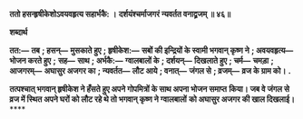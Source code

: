 **ततो हसन्हृषीकेशोऽवयवहृत्य सहार्भकै: ।** **दर्शयंश्चर्माजगरं न्यवर्तत वनाद्व्रजम् ॥ ४६॥** 

**शब्दार्थ** 

**तत:—** **तब** **; हसन्—** **मुसकाते हुए** **; हृषीकेश:—** **सबों की इन्द्रियों के स्वामी भगवान् कृष्ण ने** **; अवयवहृत्य—** **भोजन करते हुए** **;** **सह—** **साथ** **; अर्भकै:—** **ग्वालबालों के** **; दर्शयन्—** **दिखलाते हुए** **; चर्म—** **चमड़ा** **; आजगरम्—** **अघासुर अजगर का** **; न्यवर्तत—** **लौट आये** **; वनात्—** **जंगल से** **; व्रजम्—** **व्रज के ग्राम को।** **.** 

**तत्पश्चात् भगवान् हृषीकेश ने हँसते हुए अपने गोपमित्रों के साथ अपना भोजन समाप्त** **किया। जब वे जंगल से व्रज में स्थित अपने घरों को लौट रहे थे तो भगवान् कृष्ण ने ग्वालबालों** **को अघासुर अजगर की खाल दिखलाई।** **** 